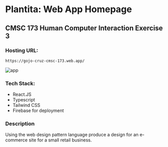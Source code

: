 # Plantita: Web App Homepage
## CMSC 173 Human Computer Interaction Exercise 3
### Hosting URL:
`https://gojo-cruz-cmsc-173.web.app/`
 
![app](https://user-images.githubusercontent.com/60091151/119228912-e2f96780-bb47-11eb-9160-3cefdccfe370.JPG)

### Tech Stack:
- React.JS
- Typescript
- Tailwind CSS
- Firebase for deployment
### Description
Using the web design pattern language produce a design for an e-commerce site for a small retail business.
